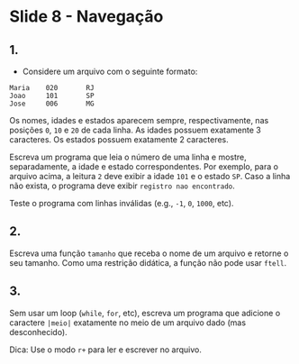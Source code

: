 <meta http-equiv="Content-Type" content="text/html; charset=UTF-8"/></p>        

Slide 8 - Navegação
===================

## 1.

- Considere um arquivo com o seguinte formato:

```
Maria    020       RJ
Joao     101       SP
Jose     006       MG
```

Os nomes, idades e estados aparecem sempre, respectivamente, nas posições `0`,
`10` e `20` de cada linha.
As idades possuem exatamente 3 caracteres.
Os estados possuem exatamente 2 caracteres.

Escreva um programa que leia o número de uma linha e mostre, separadamente, a
idade e estado correspondentes.
Por exemplo, para o arquivo acima, a leitura `2` deve exibir a idade `101` e o
estado `SP`.
Caso a linha não exista, o programa deve exibir `registro nao encontrado`.

Teste o programa com linhas inválidas (e.g., `-1`, `0`, `1000`, etc).

## 2.

Escreva uma função `tamanho` que receba o nome de um arquivo e retorne o seu
tamanho.
Como uma restrição didática, a função não pode usar `ftell`.

## 3.

Sem usar um loop (`while`, `for`, etc), escreva um programa que adicione o
caractere `|meio|` exatamente no meio de um arquivo dado (mas desconhecido).

Dica: Use o modo `r+` para ler e escrever no arquivo.
